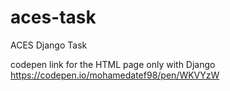 # aces-task
ACES Django Task

codepen link for the HTML page only with Django
https://codepen.io/mohamedatef98/pen/WKVYzW
